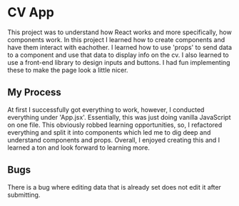 # CV App

This project was to understand how React works and more specifically, how components work. In this project I learned how to create components and have them interact with eachother. I learned how to use 'props' to send data to a component and use that data to display info on the cv. I also learned to use a front-end library to design inputs and buttons. I had fun implementing these to make the page look a little nicer. 

## My Process

At first I successfully got everything to work, however, I conducted everything under 'App.jsx'. Essentially, this was just doing vanilla JavaScript on one file. This obviously robbed learning opportunities, so, I refactored everything and split it into components which led me to dig deep and understand components and props. Overall, I enjoyed creating this and I learned a ton and look forward to learning more. 

## Bugs

There is a bug where editing data that is already set does not edit it after submitting. 
